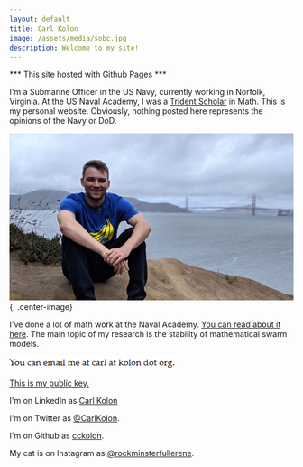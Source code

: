 ```yaml
---
layout: default
title: Carl Kolon
image: /assets/media/sobc.jpg
description: Welcome to my site!
---
```


*** This site hosted with Github Pages ***

I'm a Submarine Officer in the US Navy, currently working in Norfolk, Virginia. At the US Naval Academy, I was a [Trident Scholar](https://www.usna.edu/TridentProgram/index.php) in Math. This is my personal website. Obviously, nothing posted here represents the opinions of the Navy or DoD.

![In San Francisco](/assets/media/goldengate.jpg){: .center-image}

I've done a lot of math work at the Naval Academy. [You can read about it here](research.html). The main topic of my research is the stability of mathematical swarm models.

![contact](assets/media/contact.png)

[This is my public key.](assets/media/publickey.asc)

I'm on LinkedIn as [Carl Kolon](https://www.linkedin.com/in/carl-kolon-18243a209)

I'm on Twitter as [@CarlKolon](https://twitter.com/CarlKolon).

I'm on Github as [cckolon](https://github.com/cckolon).

My cat is on Instagram as [@rockminsterfullerene](https://www.instagram.com/rockminsterfullerene/).